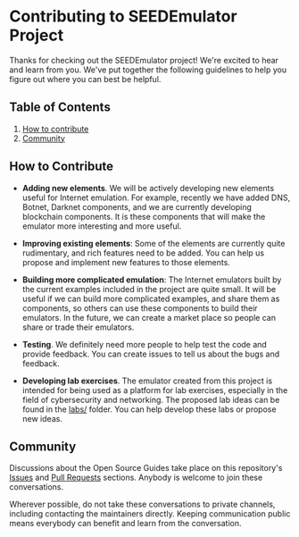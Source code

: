 # Contributing to SEEDEmulator Project

Thanks for checking out the SEEDEmulator project! We're excited to hear and
learn from you. We've put together the following guidelines to help you
figure out where you can best be helpful.


## Table of Contents

1. [How to contribute](#how-to-contribute)
1. [Community](#community)

## How to Contribute

- **Adding new elements**. We will be actively developing new elements 
  useful for Internet emulation. For example, recently we have added
  DNS, Botnet, Darknet components, and we are currently developing blockchain
  components. It is these components that will make the emulator 
  more interesting and more useful. 

- **Improving existing elements**: Some of the elements are currently quite rudimentary, and 
  rich features need to be added. You can help us propose and implement 
  new features to those elements. 

- **Building more complicated emulation**: The Internet emulators built by the 
  current examples included in the project are quite small. It will be useful if we can build
  more complicated examples, and share them as components, so others
  can use these components to build their emulators. In the future, we can
  create a market place so people can share or trade their emulators. 

- **Testing**. We definitely need more people to help test 
  the code and provide feedback. You can create issues to tell us
  about the bugs and feedback.
    
- **Developing lab exercises**. The emulator created from this project is 
  intended for being used as a platform for lab exercises, especially in
  the field of cybersecurity and networking. The proposed lab ideas
  can be found in the [labs/](./labs/) folder. You can help develop
  these labs or propose new ideas. 


## Community

Discussions about the Open Source Guides take place on 
this repository's [Issues](https://github.com/seed-labs/SEEDEmulator/issues) and [Pull Requests](https://github.com/seed-labs/SEEDEmulator/pulls) sections. Anybody is welcome to join these conversations. 

Wherever possible, do not take these conversations to private channels, including contacting the maintainers directly. Keeping communication public means everybody can benefit and learn from the conversation.

